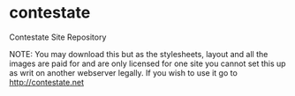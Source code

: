 contestate
==========

Contestate Site Repository

NOTE: You may download this but as the stylesheets, layout and all the images are paid for and are only licensed for one site you cannot set this up as writ on another webserver legally.
If you wish to use it go to http://contestate.net